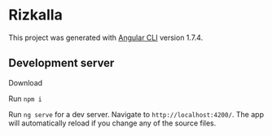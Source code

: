 # Rizkalla

This project was generated with [Angular CLI](https://github.com/angular/angular-cli) version 1.7.4.

## Development server

Download

Run `npm i`

Run `ng serve` for a dev server. Navigate to `http://localhost:4200/`. The app will automatically reload if you change any of the source files.